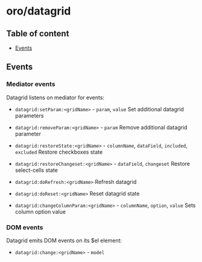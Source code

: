 # oro/datagrid

## Table of content
- [Events](#events)

## Events

### Mediator events
Datagrid listens on mediator for events:

- `datagrid:setParam:<gridName>` - `param`, `value`
  Set additional datagrid parameters

- `datagrid:removeParam:<gridName>` - `param`
  Remove additional datagrid parameter

- `datagrid:restoreState:<gridName>` - `columnName`, `dataField`, `included`, `excluded`
  Restore checkboxes state
  
- `datagrid:restoreChangeset:<gridName>` - `dataField`, `changeset`
  Restore select-cells state

- `datagrid:doRefresh:<gridName>`
  Refresh datagrid

- `datagrid:doReset:<gridName>`
  Reset datagrid state
  
- `datagrid:changeColumnParam:<gridName>` - `columnName`, `option`, `value`
  Sets column option value

### DOM events
Datagrid emits DOM events on its $el element:

- `datagrid:change:<gridName>` - `model`
